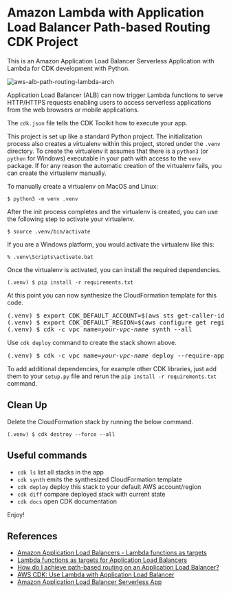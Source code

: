 
# Amazon Lambda with Application Load Balancer Path-based Routing CDK Project

This is an Amazon Application Load Balancer Serverless Application with Lambda for CDK development with Python.

![aws-alb-path-routing-lambda-arch](./aws-alb-path-routing-lambda-arch.svg)

Application Load Balancer (ALB) can now trigger Lambda functions to serve HTTP/HTTPS requests enabling users to access serverless applications from the web browsers or mobile applications.

The `cdk.json` file tells the CDK Toolkit how to execute your app.

This project is set up like a standard Python project.  The initialization
process also creates a virtualenv within this project, stored under the `.venv`
directory.  To create the virtualenv it assumes that there is a `python3`
(or `python` for Windows) executable in your path with access to the `venv`
package. If for any reason the automatic creation of the virtualenv fails,
you can create the virtualenv manually.

To manually create a virtualenv on MacOS and Linux:

```
$ python3 -m venv .venv
```

After the init process completes and the virtualenv is created, you can use the following
step to activate your virtualenv.

```
$ source .venv/bin/activate
```

If you are a Windows platform, you would activate the virtualenv like this:

```
% .venv\Scripts\activate.bat
```

Once the virtualenv is activated, you can install the required dependencies.

```
(.venv) $ pip install -r requirements.txt
```

At this point you can now synthesize the CloudFormation template for this code.

<pre>
(.venv) $ export CDK_DEFAULT_ACCOUNT=$(aws sts get-caller-identity --query Account --output text)
(.venv) $ export CDK_DEFAULT_REGION=$(aws configure get region)
(.venv) $ cdk -c vpc_name=<i>your-vpc-name</i> synth --all
</pre>

Use `cdk deploy` command to create the stack shown above.

<pre>
(.venv) $ cdk -c vpc_name=<i>your-vpc-name</i> deploy --require-approval never --all
</pre>

To add additional dependencies, for example other CDK libraries, just add
them to your `setup.py` file and rerun the `pip install -r requirements.txt`
command.

## Clean Up

Delete the CloudFormation stack by running the below command.

```
(.venv) $ cdk destroy --force --all
```

## Useful commands

 * `cdk ls`          list all stacks in the app
 * `cdk synth`       emits the synthesized CloudFormation template
 * `cdk deploy`      deploy this stack to your default AWS account/region
 * `cdk diff`        compare deployed stack with current state
 * `cdk docs`        open CDK documentation

Enjoy!

## References

 * [Amazon Application Load Balancers - Lambda functions as targets](https://docs.aws.amazon.com/elasticloadbalancing/latest/application/lambda-functions.html)
 * [Lambda functions as targets for Application Load Balancers](https://aws.amazon.com/ko/blogs/networking-and-content-delivery/lambda-functions-as-targets-for-application-load-balancers/)
 * [How do I achieve path-based routing on an Application Load Balancer?](https://aws.amazon.com/premiumsupport/knowledge-center/elb-achieve-path-based-routing-alb/)
 * [AWS CDK: Use Lambda with Application Load Balancer](https://sbstjn.com/blog/aws-cdk-lambda-loadbalancer-vpc-certificate/)
 * [Amazon Application Load Balancer Serverless App](https://github.com/aws/elastic-load-balancing-tools/tree/master/application-load-balancer-serverless-app)

